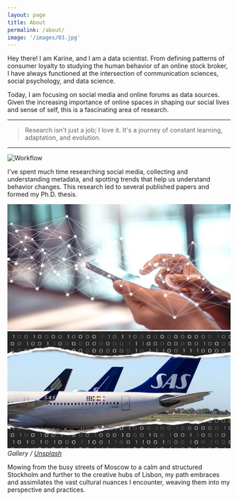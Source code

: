 ```yaml
---
layout: page
title: About
permalink: /about/
image: '/images/03.jpg'
---
```


Hey there! I am Karine, and I am a data scientist. From defining patterns of consumer loyalty to studying the human behavior of an online stock broker, I have always functioned at the intersection of communication sciences, social psychology, and data science. 


Today, I am focusing on social media and online forums as data sources. Given the increasing importance of online spaces in shaping our social lives and sense of self, this is a fascinating area of research.

***
> Research isn't just a job; I love it. It's a journey of constant learning, adaptation, and evolution.
***

![Workflow]({{site.baseurl}}/images/09-1.jpeg)


I've spent much time researching social media, collecting and understanding metadata, and spotting trends that help us understand behavior changes. This research led to several published papers  and formed my Ph.D. thesis. 

<div class="gallery-box">
  <div class="gallery">
    <img src="/images/09-2.jpg">
    <img src="/images/09-3.jpg">
  </div>
  <em>Gallery / <a href="https://unsplash.com/" target="_blank">Unsplash</a></em>
</div>

Mowing from the busy streets of Moscow to a calm and structured Stockholm and further to the creative hubs of Lisbon, my path embraces and assimilates the vast cultural nuances I encounter, weaving them into my perspective and practices.  





